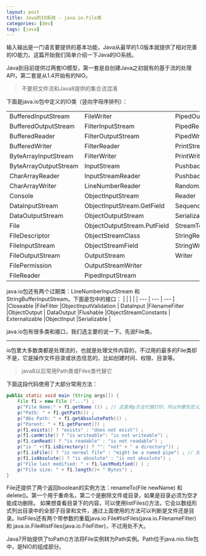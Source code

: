 ```yaml
---
layout: post
title: Java的IO系统 - java.io.File类
categories: [dev]
tags: [java]
---
```


输入输出是一门语言要提供的基本功能，Java从最早的1.0版本就提供了相对完善的IO能力。这篇开始我们简单介绍一下Java的IO系统。

Java到目前提供过两套IO模型，第一套是自创建Java之初就有的基于流的处理API，第二套是从1.4开始有的NIO。

> 不要把文件流和Java8提供的集合流混淆

下面是java.io包中定义的IO类（竖向字母序排列）：

|  |  |  |
| --- | --- | --- |
|BufferedInputStream |FileWriter |PipedOutputStream|
|BufferedOutputStream |FilterInputStream |PipedReader |
|BufferedReader |FilterOutputStream |PipedWriter |
|BufferedWriter |FilterReader |PrintStream |
ByteArrayInputStream |FilterWriter |PrintWriter |
ByteArrayOutputStream |InputStream |PushbackInputStream |
CharArrayReader |InputStreamReader |PushbackReader |
CharArrayWriter |LineNumberReader |RandomAccessFile |
Console |ObjectInputStream |Reader |
DataInputStream |ObjectInputStream.GetField |SequenceInputStream |
DataOutputStream |ObjectOutputStream |SerializablePermission |
File |ObjectOutputStream.PutField |StreamTokenizer |
FileDescriptor |ObjectStreamClass |StringReader |
FileInputStream |ObjectStreamField |StringWriter |
FileOutputStream |OutputStream |Writer |
FilePermission |OutputStreamWriter |
FileReader |PipedlnputStream |

java.io包还有两个过期类：LineNumberInputStream 和 StringBufferInputStream。下面是包中的接口：
|  |  |  |
| --- | --- | --- |
|Closeable |FileFilter |ObjectInputValidation |
DataInput |FilenameFilter |ObjectOutput |
DataOutput |Flushable |ObjectStreamConstants |
Externalizable |ObjectInput |Serializable |

java.io包有很多类和接口，我们选主要的说一下。先说File类。

---

io包里大多数类都是处理流的，也就是处理文件内容的，不过用的最多的File类却不是，它是操作文件目录或状态信息的，比如创建时间、权限、目录等。

> java8以后常用Path类或Files类代替它

下面这段代码使用了大部分常用方法：
```java
public static void main (String args[]) {
    File f1 = new File ("...") ;
    p("File Name:" + f1.getName ()) ; // 这里用p方法代替打印，所以你要先定义p方法
    p("Path: " + f1.getPath()) ;
    p("Abs Path: " + f1.getAbsolutePath()) ;
    p("Parent: " + f1.getParent()) ;
    p(f1.exists() ? "exists" : "does not exist") ;
    p(f1.canWrite() ? "is writeable": "is not writeable") ;
    p(f1.canRead() ? "is readable" : "is not readable") ;
    p("is " +(f1.isDirectory() ? "": "not" + " a directory")) ;
    p(f1.isFile() ? "is normal file" : "might be a named pipe") ; // 如果不是文件 可能是目录、外盘或管道，或者路径有误
    p(f1.isAbsolute() ? "is absolute" : "is not absolute") ;
    p("File last modified: " + f1.lastModified() ) ;
    p("File size: " + f1.length()+ " Bytes") ;
}
```
File还提供了两个返回boolean的实例方法：renameTo(File newName) 和 delete()。第一个用于重命名，第二个是删除文件或目录，如果是目录必须为空才能成功删除。
如果想查看目录下的内容，可以使用listFiles()方法，它会以数组形式列出目录中的全部子目录和文件，通过上面使用的方法可以判断是文件还是目录。listFiles还有两个带参数的重载java.io.File#listFiles(java.io.FilenameFilter) 和 java.io.File#listFiles(java.io.FileFilter)，不过用处不大。

Java7开始提供了toPath()方法将File实例转为Path实例。Path位于java.nio.file包中，是NIO的组成部分。
